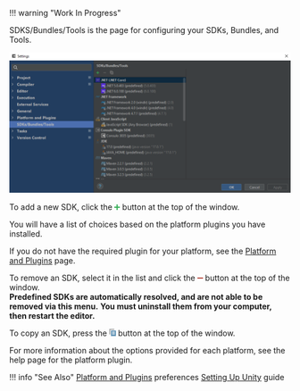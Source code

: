 !!! warning "Work In Progress"

SDKS/Bundles/Tools is the page for configuring your SDKs, Bundles, and Tools.

![UI Screenshot](images/sdks.bundles.tools.png)

To add a new SDK, click the <img src="images/add.png" alt="add"/> button at the top of the window.

You will have a list of choices based on the platform plugins you have installed.

If you do not have the required plugin for your platform, see the [Platform and Plugins] page.

To remove an SDK, select it in the list and click the
<img src="images/remove.png" alt="remove"/>  button at the top of the window.<br/>
**Predefined SDKs are automatically resolved, and are not able to be removed via this menu.**
**You must uninstall them from your computer, then restart the editor.**

To copy an SDK, press the <img src="images/copy.png" alt="copy"/> button at the top of the window.

For more information about the options provided for each platform, see the help page for the platform plugin.

!!! info "See Also"
	[Platform and Plugins] preferences
	[Setting Up Unity] guide

<!--- Links --->
[Platform and Plugins]:(./platform.and.plugins.md)
[Setting Up Unity]:(/plugins/consulo.unity3d/setup.md)

